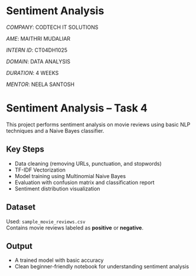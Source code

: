 # Sentiment Analysis

*COMPANY*: CODTECH IT SOLUTIONS

*AME*: MAITHRI MUDALIAR

*INTERN ID*: CT04DH1025

*DOMAIN*: DATA ANALYSIS

*DURATION*: 4 WEEKS

*MENTOR*: NEELA SANTOSH

# Sentiment Analysis – Task 4

This project performs sentiment analysis on movie reviews using basic NLP techniques and a Naive Bayes classifier.

##  Key Steps
- Data cleaning (removing URLs, punctuation, and stopwords)
- TF-IDF Vectorization
- Model training using Multinomial Naive Bayes
- Evaluation with confusion matrix and classification report
- Sentiment distribution visualization

##  Dataset
Used: `sample_movie_reviews.csv`  
Contains movie reviews labeled as **positive** or **negative**.

##  Output
- A trained model with basic accuracy
- Clean beginner-friendly notebook for understanding sentiment analysis

  
